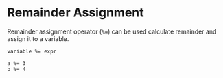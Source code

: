 # Remainder Assignment

Remainder assignment operator (`%=`) can be used calculate remainder and assign it to a variable.

```title="Syntax"
variable %= expr
```

```title="Example"
a %= 3
b %= 4
```
